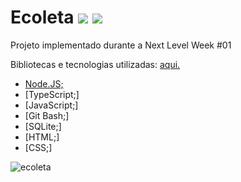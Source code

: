 # Ecoleta <img src="https://img.icons8.com/doodle/48/000000/eco.png"/> <img src="https://img.icons8.com/color/48/000000/recycle-sign.png"/>

Projeto implementado durante a Next Level Week #01

Bibliotecas e tecnologias utilizadas:
[aqui.](https://albertolucasdatrindade.github.io/imersao_gamedev_alura/) 
- [Node.JS;](https://albertolucasdatrindade.github.io/imersao_gamedev_alura/)
- [TypeScript;]
- [JavaScript;]
- [Git Bash;]
- [SQLite;]
- [HTML;]
- [CSS;]


![ecoleta](https://user-images.githubusercontent.com/38790522/87840292-473b0300-c875-11ea-80b7-dfbf8e87a43c.png)

